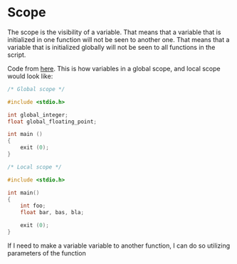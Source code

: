 # Scope

The scope is the visibility of a variable. That means that a variable that is initialized in one function will not be seen to another one. That means that a variable that is initialized globally will not be seen to all functions in the script.

Code from [here](https://www.it.uc3m.es/pbasanta/asng/course_notes/ctut.pdf). This is how variables in a global scope, and local scope would look like:

```c
/* Global scope */

#include <stdio.h>

int global_integer;
float global_floating_point;

int main ()
{
    exit (0);
}
```

```c
/* Local scope */

#include <stdio.h>

int main()
{
    int foo;
    float bar, bas, bla;

    exit (0);
}
```

If I need to make a variable variable to another function, I can do so  utilizing parameters of the function